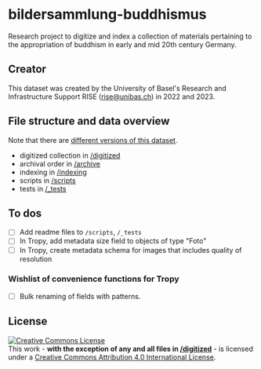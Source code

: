 # bildersammlung-buddhismus
 
Research project to digitize and index a collection of materials pertaining to the appropriation of buddhism in early and mid 20th century Germany.

## Creator

This dataset was created by the University of Basel's Research and Infrastructure Support RISE (rise@unibas.ch) in 2022 and 2023.

## File structure and data overview

Note that there are [different versions of this dataset](https://github.com/RISE-UNIBAS/bildersammlung-buddhismus/releases).

- digitized collection in [/digitized](https://github.com/RISE-UNIBAS/bildersammlung-buddhismus/tree/main/digitized)
- archival order in [/archive](https://github.com/RISE-UNIBAS/bildersammlung-buddhismus/tree/main/archive)
- indexing in [/indexing](https://github.com/RISE-UNIBAS/bildersammlung-buddhismus/tree/main/indexing)
- scripts in [/scripts](https://github.com/RISE-UNIBAS/bildersammlung-buddhismus/tree/main/scripts)
- tests in [/_tests](https://github.com/RISE-UNIBAS/bildersammlung-buddhismus/tree/main/_tests)

## To dos

- [ ] Add readme files to `/scripts`, `/_tests`
- [ ] In Tropy, add metadata size field to objects of type "Foto"
- [ ] In Tropy, create metadata schema for images that includes quality of resolution

### Wishlist of convenience functions for Tropy

- [ ] Bulk renaming of fields with patterns.

## License

<a rel="license" href="http://creativecommons.org/licenses/by/4.0/"><img alt="Creative Commons License" style="border-width:0" src="https://i.creativecommons.org/l/by/4.0/88x31.png" /></a><br />This work - **with the exception of any and all files in [/digitized](https://github.com/RISE-UNIBAS/bildersammlung-buddhismus/tree/main/digitized)** - is licensed under a <a rel="license" href="http://creativecommons.org/licenses/by/4.0/">Creative Commons Attribution 4.0 International License</a>. 
